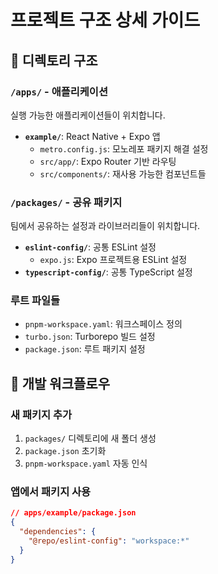 # 프로젝트 구조 상세 가이드

## 📁 디렉토리 구조

### `/apps/` - 애플리케이션
실행 가능한 애플리케이션들이 위치합니다.

- **`example/`**: React Native + Expo 앱
  - `metro.config.js`: 모노레포 패키지 해결 설정
  - `src/app/`: Expo Router 기반 라우팅
  - `src/components/`: 재사용 가능한 컴포넌트들

### `/packages/` - 공유 패키지
팀에서 공유하는 설정과 라이브러리들이 위치합니다.

- **`eslint-config/`**: 공통 ESLint 설정
  - `expo.js`: Expo 프로젝트용 ESLint 설정
- **`typescript-config/`**: 공통 TypeScript 설정

### 루트 파일들
- `pnpm-workspace.yaml`: 워크스페이스 정의
- `turbo.json`: Turborepo 빌드 설정
- `package.json`: 루트 패키지 설정

## 🔧 개발 워크플로우

### 새 패키지 추가
1. `packages/` 디렉토리에 새 폴더 생성
2. `package.json` 초기화
3. `pnpm-workspace.yaml` 자동 인식

### 앱에서 패키지 사용
```json
// apps/example/package.json
{
  "dependencies": {
    "@repo/eslint-config": "workspace:*"
  }
}
```

